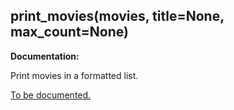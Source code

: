 <h2 id="print_movies">print_movies(movies, title=None, max_count=None)</h2>

**Documentation:**

Print movies in a formatted list.

[To be documented.](https://github.com/search?q=repo:nmcassa/letterboxdpy+print_movies)

